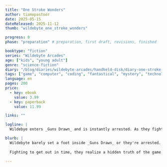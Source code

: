```yaml
---
title: "One Stroke Wonders"
author: tiamopastoor
date: 2025-05-15
dateReleased: 2025-11-12
thumb: "wildebyte_one_stroke_wonders"

progress: 0
phase: "preparation" # preparation, first draft, revisions, finished

booktype: "fiction"
series: "Wildebyte Arcades"
age: ["kids", "young adult"] 
genre: "science-fiction"
diary: "/blog/diaries/wildebyte-arcades/handheld-disk/diary-one-stroke-wonders/"
tags: ["game", "computer", "coding", "fantastical", "mystery", "technology", "adventure"]
language: en
pages: 200
price:
  - key: ebook
    value: 3.99
  - key: paperback
    value: 11.99

links: ""

logline: |
  Wildebye enters _Guns Drawn_ and is instantly arrested. As they fight for their life against the strict Pencil Police, they realize a magical way _around_ all the rules and try to abuse it to get out. But removing all moderation from a game opened the door wide for even worse entities to come in and wreak havoc.

blurb: |
  Wildebyte barely set a foot inside _Guns Drawn_ or they're arrested. A very strict police names hundreds of laws they broke and thus sentences them to death. 
  
  Fighting to get out in time, they realize a hidden truth of the game and abuse it to overthrow the leaders---until they realize removing all moderation and guard rails let in an even worse group of entities. 

---
```



